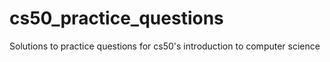 # cs50_practice_questions
Solutions to practice questions for cs50's introduction to computer science 
